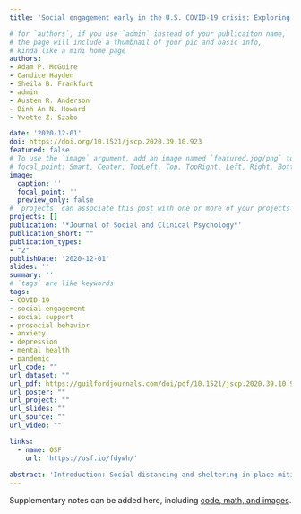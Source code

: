```yaml
---
title: 'Social engagement early in the U.S. COVID-19 crisis: Exploring social support and prosocial behavior between those with and without depression or anxiety in an online sample'

# for `authors`, if you use `admin` instead of your publicaiton name,
# the page will include a thumbnail of your pic and basic info,
# kinda like a mini home page
authors:
- Adam P. McGuire
- Candice Hayden
- Sheila B. Frankfurt
- admin
- Austen R. Anderson
- Binh An N. Howard
- Yvette Z. Szabo

date: '2020-12-01'
doi: https://doi.org/10.1521/jscp.2020.39.10.923
featured: false
# To use the `image` argument, add an image named `featured.jpg/png` to your page's folder.
# focal_point: Smart, Center, TopLeft, Top, TopRight, Left, Right, BottomLeft, Bottom, BottomRight.
image:
  caption: ''
  focal_point: ''
  preview_only: false
# `projects` can associate this post with one or more of your projects
projects: []
publication: '*Journal of Social and Clinical Psychology*'
publication_short: ""
publication_types:
- "2"
publishDate: '2020-12-01'
slides: ''
summary: ''
# `tags` are like keywords
tags:
- COVID-19
- social engagement
- social support
- prosocial behavior
- anxiety
- depression
- mental health
- pandemic
url_code: ""
url_dataset: ""
url_pdf: https://guilfordjournals.com/doi/pdf/10.1521/jscp.2020.39.10.923
url_poster: ""
url_project: ""
url_slides: ""
url_source: ""
url_video: ""

links:
  - name: OSF
    url: 'https://osf.io/fdywh/'
    
abstract: 'Introduction: Social distancing and sheltering-in-place mitigate the physical health risks of the novel coronavirus (COVID-19); however, there are concerns about the impact on mental health and social engagement. Methods: We used data from a U.S.-based online survey (March 2020) to examine patterns of social support and prosocial behavior, explore differences between people with and without depression or anxiety, and explore correlates of social engagement in both groups, including symptom severity in the clinical group. Results: The clinical group reported greater social engagement. In both groups, social engagement was positively associated with COVID-19-related worry and trait moral elevation; mindfulness was positively associated with all outcomes for the clinical group only. Social interaction frequency had little influence on outcomes. Depressive symptom severity was positively associated with all outcomes, whereas anxiety was negatively associated with prosocial behavior. Discussion: These findings highlight how social engagement was experienced early in the U.S. COVID-19 crisis.'
---
```



Supplementary notes can be added here, including [code, math, and images](https://wowchemy.com/docs/writing-markdown-latex/).
